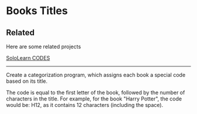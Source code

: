 # Books Titles


## Related

Here are some related projects

[SoloLearn CODES](https://www.sololearn.com/codes)

-------------------------------------------------

Create a categorization program, which assigns each book a special code based on its title.

The code is equal to the first letter of the book, followed by the number of characters in the title.
For example, for the book "Harry Potter", the code would be: H12, as it contains 12 characters (including the space).
